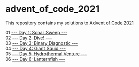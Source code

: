 # advent_of_code_2021

This repository contains my solutions to [Advent of Code 2021](https://adventofcode.com/2021)

01 [--- Day 1: Sonar Sweep ---](https://adventofcode.com/2021/day/1)\
02 [--- Day 2: Dive! ---](https://adventofcode.com/2021/day/2)\
03 [--- Day 3: Binary Diagnostic ---](https://adventofcode.com/2021/day/3)\
04 [--- Day 4: Giant Squid ---](https://adventofcode.com/2021/day/4)\
05 [--- Day 5: Hydrothermal Venture ---](https://adventofcode.com/2021/day/5)\
06 [--- Day 6: Lanternfish ---](https://adventofcode.com/2021/day/6)
